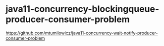 # java11-concurrency-blockingqueue-producer-consumer-problem

https://github.com/mtumilowicz/java11-concurrency-wait-notify-producer-consumer-problem
